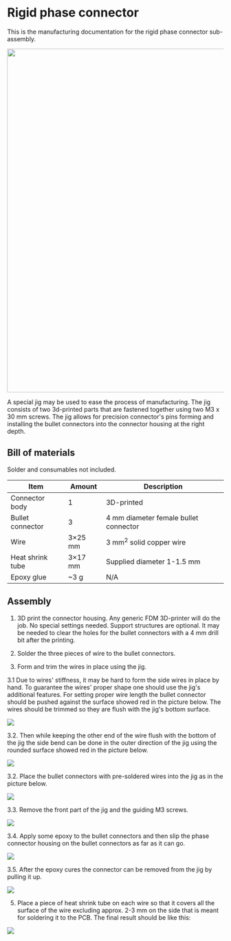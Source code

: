 # Rigid phase connector

This is the manufacturing documentation for the rigid phase connector sub-assembly.

<img src="pics/11.png" width="800" />

A special jig may be used to ease the process of manufacturing. 
The jig consists of two 3d-printed parts that are fastened together using two M3 x 30 mm screws.
The jig allows for precision connector's pins forming and installing 
the bullet connectors into the connector housing at the right depth.

## Bill of materials

Solder and consumables not included.

Item               | Amount | Description
-------------------|--------|-------------------------------------------------------------
Connector body     | 1      | 3D-printed
Bullet connector   | 3      | 4 mm diameter female bullet connector
Wire               | 3×25 mm| 3 mm<sup>2</sup> solid copper wire
Heat shrink tube   | 3×17 mm| Supplied diameter 1-1.5 mm
Epoxy glue         | ~3 g   | N/A

## Assembly

1. 3D print  the connector housing.
   Any generic FDM 3D-printer will do the job.
   No special settings needed.
   Support structures are optional.
   It may be needed to clear the holes for the bullet connectors with a 4 mm drill bit after the printing.

2. Solder the three pieces of wire to the bullet connectors.

3. Form and trim the wires in place using the jig.

3.1 Due to wires' stiffness, it may be hard to form the side wires in place by hand.
To guarantee the wires' proper shape one should use the jig's additional features. 
For setting proper wire length the bullet connector should be pushed against the surface showed red in the picture below.
The wires should be trimmed so they are flush with the jig's bottom surface.

<img src="pics/connector/6.png" />

3.2. Then while keeping the other end of the wire flush with the bottom of the jig
the side bend can be done in the outer direction of the jig using the rounded surface showed red in the picture below.

<img src="pics/connector/5.png" /> 

3.2. Place the bullet connectors with pre-soldered wires into the jig as in the picture below. 

<img src="pics/connector/1.png" />

3.3. Remove the front part of the jig and the guiding M3 screws.

<img src="pics/connector/2.png" />

3.4. Apply some epoxy to the bullet connectors and then slip the phase connector housing on the bullet connectors
as far as it can go.

<img src="pics/connector/3.png" />

3.5. After the epoxy cures the connector can be removed from the jig by pulling it up.

<img src="pics/connector/4.png" />

5. Place a piece of heat shrink tube on each wire so that it covers all the surface of the wire excluding
   approx. 2-3 mm on the side that is meant for soldering it to the PCB.
   The final result should be like this:

<img src="pics/5.png" />
